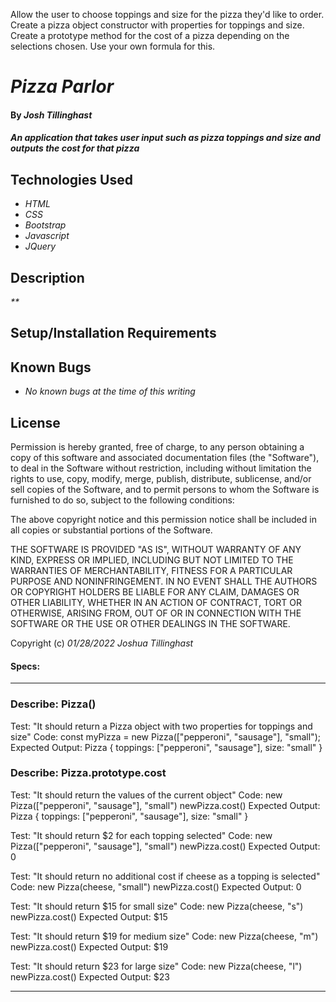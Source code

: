Allow the user to choose toppings and size for the pizza they'd like to order.
Create a pizza object constructor with properties for toppings and size.
Create a prototype method for the cost of a pizza depending on the selections chosen. Use your own formula for this.













# _Pizza Parlor_

#### By _**Josh Tillinghast**_

#### _An application that takes user input such as pizza toppings and size and outputs the cost for that pizza_

## Technologies Used

* _HTML_
* _CSS_
* _Bootstrap_
* _Javascript_
* _JQuery_

## Description

_**_

## Setup/Installation Requirements

<!-- * _Simply download all files and folders, then open up index.html on your favorite browser. Then simply fill the form out, press submit, and a price will print on the screen. To do it again, press the reset button and the fields will return to their default state._ -->




## Known Bugs

* _No known bugs at the time of this writing_


## License

Permission is hereby granted, free of charge, to any person obtaining a copy of this software and associated documentation files (the "Software"), to deal in the Software without restriction, including without limitation the rights to use, copy, modify, merge, publish, distribute, sublicense, and/or sell copies of the Software, and to permit persons to whom the Software is furnished to do so, subject to the following conditions:

The above copyright notice and this permission notice shall be included in all copies or substantial portions of the Software.

THE SOFTWARE IS PROVIDED "AS IS", WITHOUT WARRANTY OF ANY KIND, EXPRESS OR IMPLIED, INCLUDING BUT NOT LIMITED TO THE WARRANTIES OF MERCHANTABILITY, FITNESS FOR A PARTICULAR PURPOSE AND NONINFRINGEMENT. IN NO EVENT SHALL THE AUTHORS OR COPYRIGHT HOLDERS BE LIABLE FOR ANY CLAIM, DAMAGES OR OTHER LIABILITY, WHETHER IN AN ACTION OF CONTRACT, TORT OR OTHERWISE, ARISING FROM, OUT OF OR IN CONNECTION WITH THE SOFTWARE OR THE USE OR OTHER DEALINGS IN THE SOFTWARE.

Copyright (c) _01/28/2022_ _Joshua Tillinghast_
#### Specs:
---------------------------------------------------------------------------------------------
### Describe: Pizza()

Test: "It should return a Pizza object with two properties for toppings and size"
Code: const myPizza = new Pizza(["pepperoni", "sausage"], "small");
Expected Output: Pizza { toppings: ["pepperoni", "sausage"], size: "small" }

### Describe: Pizza.prototype.cost

Test: "It should return the values of the current object"
Code: new Pizza(["pepperoni", "sausage"], "small")
      newPizza.cost()
Expected Output: Pizza { toppings: ["pepperoni", "sausage"], size: "small" }

Test: "It should return $2 for each topping selected"
Code: new Pizza(["pepperoni", "sausage"], "small")
      newPizza.cost()
Expected Output: 0

Test: "It should return no additional cost if cheese as a topping is selected"
Code: new Pizza(cheese, "small")
      newPizza.cost()
Expected Output: 0

Test: "It should return $15 for small size"
Code: new Pizza(cheese, "s")
      newPizza.cost()
Expected Output: $15

Test: "It should return $19 for medium size"
Code: new Pizza(cheese, "m")
      newPizza.cost()
Expected Output: $19

Test: "It should return $23 for large size"
Code: new Pizza(cheese, "l")
      newPizza.cost()
Expected Output: $23





----------------------------------------------------------------------------------------------------







